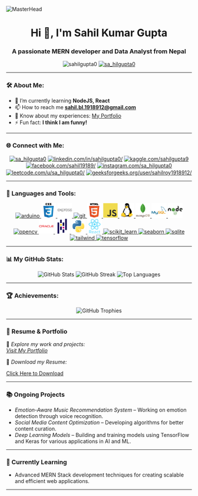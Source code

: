 ![MasterHead](https://user-images.githubusercontent.com/74038190/225813708-98b745f2-7d22-48cf-9150-083f1b00d6c9.gif)

<h1 align="center">Hi 👋, I'm Sahil Kumar Gupta</h1>
<h3 align="center">A passionate MERN developer and Data Analyst from Nepal</h3>

<p align="center">
  <img src="https://komarev.com/ghpvc/?username=sahilgupta0&label=Profile%20views&color=0e75b6&style=flat" alt="sahilgupta0" /> 
  <a href="https://twitter.com/sa_hilgupta0" target="blank"><img src="https://img.shields.io/twitter/follow/sa_hilgupta0?logo=twitter&style=for-the-badge" alt="sa_hilgupta0" /></a>
</p>

---

### 🛠️ About Me:
- 🌱 I’m currently learning **NodeJS, React**  
- 📫 How to reach me **sahil.bl.1918912@gmail.com**  
- 📄 Know about my experiences: [My Portfolio](https://sahilgupta.com.np/)  
- ⚡ Fun fact: **I think I am funny!**  

---

### 🌐 Connect with Me:
<p align="center">
  <a href="https://twitter.com/sa_hilgupta0" target="blank"><img align="center" src="https://raw.githubusercontent.com/rahuldkjain/github-profile-readme-generator/master/src/images/icons/Social/twitter.svg" alt="sa_hilgupta0" height="30" width="40" /></a>
<a href="https://linkedin.com/in/sahilgupta0/" target="blank"><img align="center" src="https://raw.githubusercontent.com/rahuldkjain/github-profile-readme-generator/master/src/images/icons/Social/linked-in-alt.svg" alt="linkedin.com/in/sahilgupta0/" height="30" width="40" /></a>
<a href="https:/kaggle.com/sahilgupta9" target="blank"><img align="center" src="https://raw.githubusercontent.com/rahuldkjain/github-profile-readme-generator/master/src/images/icons/Social/kaggle.svg" alt="kaggle.com/sahilgupta9" height="30" width="40" /></a>
<a href="https://facebook.com/sahil19189/" target="blank"><img align="center" src="https://raw.githubusercontent.com/rahuldkjain/github-profile-readme-generator/master/src/images/icons/Social/facebook.svg" alt="facebook.com/sahil19189/" height="30" width="40" /></a>
<a href="https://instagram.com/sa_hilgupta0" target="blank"><img align="center" src="https://raw.githubusercontent.com/rahuldkjain/github-profile-readme-generator/master/src/images/icons/Social/instagram.svg" alt="instagram.com/sa_hilgupta0" height="30" width="40" /></a>
<a href="https://www.leetcode.com/u/sa_hilgupta0/" target="blank"><img align="center" src="https://raw.githubusercontent.com/rahuldkjain/github-profile-readme-generator/master/src/images/icons/Social/leet-code.svg" alt="leetcode.com/u/sa_hilgupta0/" height="30" width="40" /></a>
<a href="https://geeksforgeeks.org/user/sahilroy1918912/" target="blank"><img align="center" src="https://raw.githubusercontent.com/rahuldkjain/github-profile-readme-generator/master/src/images/icons/Social/geeks-for-geeks.svg" alt="geeksforgeeks.org/user/sahilroy1918912/" height="30" width="40" /></a>
</p>

---

### 🚀 Languages and Tools:
<p align="center">
  <a href="https://www.arduino.cc/" target="_blank" rel="noreferrer"> <img src="https://cdn.worldvectorlogo.com/logos/arduino-1.svg" alt="arduino" width="40" height="40"/> </a> <a href="https://www.w3schools.com/css/" target="_blank" rel="noreferrer"> <img src="https://raw.githubusercontent.com/devicons/devicon/master/icons/css3/css3-original-wordmark.svg" alt="css3" width="40" height="40"/> </a> <a href="https://expressjs.com" target="_blank" rel="noreferrer"> <img src="https://raw.githubusercontent.com/devicons/devicon/master/icons/express/express-original-wordmark.svg" alt="express" width="40" height="40"/> </a> <a href="https://git-scm.com/" target="_blank" rel="noreferrer"> <img src="https://www.vectorlogo.zone/logos/git-scm/git-scm-icon.svg" alt="git" width="40" height="40"/> </a> <a href="https://www.w3.org/html/" target="_blank" rel="noreferrer"> <img src="https://raw.githubusercontent.com/devicons/devicon/master/icons/html5/html5-original-wordmark.svg" alt="html5" width="40" height="40"/> </a> <a href="https://developer.mozilla.org/en-US/docs/Web/JavaScript" target="_blank" rel="noreferrer"> <img src="https://raw.githubusercontent.com/devicons/devicon/master/icons/javascript/javascript-original.svg" alt="javascript" width="40" height="40"/> </a> <a href="https://www.linux.org/" target="_blank" rel="noreferrer"> <img src="https://raw.githubusercontent.com/devicons/devicon/master/icons/linux/linux-original.svg" alt="linux" width="40" height="40"/> </a> <a href="https://www.mongodb.com/" target="_blank" rel="noreferrer"> <img src="https://raw.githubusercontent.com/devicons/devicon/master/icons/mongodb/mongodb-original-wordmark.svg" alt="mongodb" width="40" height="40"/> </a> <a href="https://www.mysql.com/" target="_blank" rel="noreferrer"> <img src="https://raw.githubusercontent.com/devicons/devicon/master/icons/mysql/mysql-original-wordmark.svg" alt="mysql" width="40" height="40"/> </a> <a href="https://nodejs.org" target="_blank" rel="noreferrer"> <img src="https://raw.githubusercontent.com/devicons/devicon/master/icons/nodejs/nodejs-original-wordmark.svg" alt="nodejs" width="40" height="40"/> </a> <a href="https://opencv.org/" target="_blank" rel="noreferrer"> <img src="https://www.vectorlogo.zone/logos/opencv/opencv-icon.svg" alt="opencv" width="40" height="40"/> </a> <a href="https://www.oracle.com/" target="_blank" rel="noreferrer"> <img src="https://raw.githubusercontent.com/devicons/devicon/master/icons/oracle/oracle-original.svg" alt="oracle" width="40" height="40"/> </a> <a href="https://pandas.pydata.org/" target="_blank" rel="noreferrer"> <img src="https://raw.githubusercontent.com/devicons/devicon/2ae2a900d2f041da66e950e4d48052658d850630/icons/pandas/pandas-original.svg" alt="pandas" width="40" height="40"/> </a> <a href="https://www.python.org" target="_blank" rel="noreferrer"> <img src="https://raw.githubusercontent.com/devicons/devicon/master/icons/python/python-original.svg" alt="python" width="40" height="40"/> </a> <a href="https://reactjs.org/" target="_blank" rel="noreferrer"> <img src="https://raw.githubusercontent.com/devicons/devicon/master/icons/react/react-original-wordmark.svg" alt="react" width="40" height="40"/> </a> <a href="https://scikit-learn.org/" target="_blank" rel="noreferrer"> <img src="https://upload.wikimedia.org/wikipedia/commons/0/05/Scikit_learn_logo_small.svg" alt="scikit_learn" width="40" height="40"/> </a> <a href="https://seaborn.pydata.org/" target="_blank" rel="noreferrer"> <img src="https://seaborn.pydata.org/_images/logo-mark-lightbg.svg" alt="seaborn" width="40" height="40"/> </a> <a href="https://www.sqlite.org/" target="_blank" rel="noreferrer"> <img src="https://www.vectorlogo.zone/logos/sqlite/sqlite-icon.svg" alt="sqlite" width="40" height="40"/> </a> <a href="https://tailwindcss.com/" target="_blank" rel="noreferrer"> <img src="https://www.vectorlogo.zone/logos/tailwindcss/tailwindcss-icon.svg" alt="tailwind" width="40" height="40"/> </a> <a href="https://www.tensorflow.org" target="_blank" rel="noreferrer"> <img src="https://www.vectorlogo.zone/logos/tensorflow/tensorflow-icon.svg" alt="tensorflow" width="40" height="40"/> </a> 
</p>

---

### 📊 My GitHub Stats:
<p align="center">
  <img src="https://github-readme-stats.vercel.app/api?username=sahilgupta0&show_icons=true&locale=en&theme=radical" alt="GitHub Stats" />
  <img src="[https://github-readme-streak-stats.herokuapp.com/?user=sahilgupta0&theme=radical](https://github-readme-streak-stats.herokuapp.com/?user=sahilgupta0&theme=blue-green&hide_border=false)" alt="GitHub Streak" />
<!--   ![GitHub streak](https://github-readme-streak-stats.herokuapp.com/?user=sahilgupta0&theme=blue-green&hide_border=false)<br/> -->
  <img src="https://github-readme-stats.vercel.app/api/top-langs?username=sahilgupta0&show_icons=true&locale=en&layout=compact&theme=radical" alt="Top Languages" />
</p>

---

### 🏆 Achievements:
<p align="center">
  <img src="https://github-profile-trophy.vercel.app/?username=sahilgupta0&theme=radical&margin-w=15" alt="GitHub Trophies" />
</p>

---

### 💼 Resume & Portfolio

🚀 *Explore my work and projects:*  
[*Visit My Portfolio*](https://sahilgupta.com.np/)  

📄 *Download my Resume:*  

<a href="https://raw.githubusercontent.com/sahilgupta0/resume/main/Sahil's_resume.pdf" download="Sahil_Gupta_Resume.pdf">
    Click Here to Download
</a>




---

### 📚 Ongoing Projects

- *Emotion-Aware Music Recommendation System* – Working on emotion detection through voice recognition.
- *Social Media Content Optimization* – Developing algorithms for better content curation.
- *Deep Learning Models* – Building and training models using TensorFlow and Keras for various applications in AI and ML.

---

### 📍 Currently Learning

- Advanced MERN Stack development techniques for creating scalable and efficient web applications.

---

